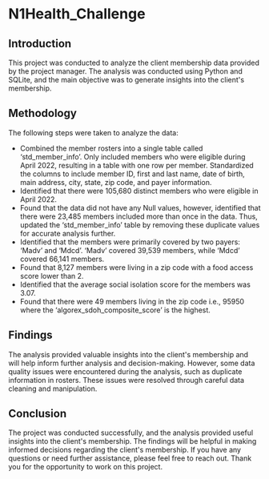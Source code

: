 # N1Health_Challenge

## Introduction
This project was conducted to analyze the client membership data provided by the project manager. The analysis was conducted using Python and SQLite, and the main objective was to generate insights into the client's membership.

## Methodology
The following steps were taken to analyze the data:

- Combined the member rosters into a single table called ‘std_member_info’. Only included members who were eligible during April 2022, resulting in a table with one row per member. Standardized the columns to include member ID, first and last name, date of birth, main address, city, state, zip code, and payer information.
- Identified that there were 105,680 distinct members who were eligible in April 2022.
- Found that the data did not have any Null values, however, identified that there were 23,485 members included more than once in the data. Thus, updated the ‘std_member_info’ table by removing these duplicate values for accurate analysis further.
- Identified that the members were primarily covered by two payers: ‘Madv’ and ‘Mdcd’. ‘Madv’ covered 39,539 members, while ‘Mdcd’ covered 66,141 members.
- Found that 8,127 members were living in a zip code with a food access score lower than 2.
- Identified that the average social isolation score for the members was 3.07.
- Found that there were 49 members living in the zip code i.e., 95950 where the ‘algorex_sdoh_composite_score’ is the highest.

## Findings
The analysis provided valuable insights into the client's membership and will help inform further analysis and decision-making. However, some data quality issues were encountered during the analysis, such as duplicate information in rosters. These issues were resolved through careful data cleaning and manipulation.

## Conclusion
The project was conducted successfully, and the analysis provided useful insights into the client's membership. The findings will be helpful in making informed decisions regarding the client's membership. If you have any questions or need further assistance, please feel free to reach out. Thank you for the opportunity to work on this project.

